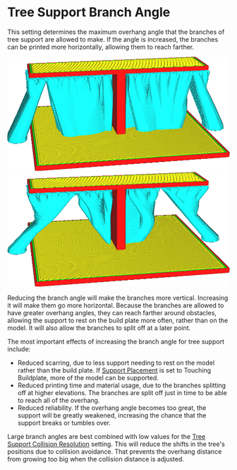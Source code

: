 Tree Support Branch Angle
====
This setting determines the maximum overhang angle that the branches of tree support are allowed to make. If the angle is increased, the branches can be printed more horizontally, allowing them to reach farther.

<!--screenshot {
"image_path": "support_tree_angle_20.png",
"models": [{"script": "over_t.scad"}],
"camera_position": [-23, 124, 45],
"settings": {
    "support_enable": true,
    "support_structure": "tree",
    "support_tree_collision_resolution": 0.02,
    "support_tree_angle": 20
},
"colours": 64
}-->
<!--screenshot {
"image_path": "support_tree_angle_40.png",
"models": [{"script": "over_t.scad"}],
"camera_position": [-23, 124, 45],
"settings": {
    "support_enable": true,
    "support_structure": "tree",
    "support_tree_collision_resolution": 0.02,
    "support_tree_angle": 40
},
"colours": 64
}-->
![A branch angle of 20°](../images/support_tree_angle_20.png)
![A branch angle of 40°](../images/support_tree_angle_40.png)

Reducing the branch angle will make the branches more vertical. Increasing it will make them go more horizontal. Because the branches are allowed to have greater overhang angles, they can reach farther around obstacles, allowing the support to rest on the build plate more often, rather than on the model. It will also allow the branches to split off at a later point.

The most important effects of increasing the branch angle for tree support include:
* Reduced scarring, due to less support needing to rest on the model rather than the build plate. If [Support Placement](../support/support_type.md) is set to Touching Buildplate, more of the model can be supported.
* Reduced printing time and material usage, due to the branches splitting off at higher elevations. The branches are split off just in time to be able to reach all of the overhang.
* Reduced reliability. If the overhang angle becomes too great, the support will be greatly weakened, increasing the chance that the support breaks or tumbles over.

Large branch angles are best combined with low values for the [Tree Support Collision Resolution](support_tree_collision_resolution.md) setting. This will reduce the shifts in the tree's positions due to collision avoidance. That prevents the overhang distance from growing too big when the collision distance is adjusted.